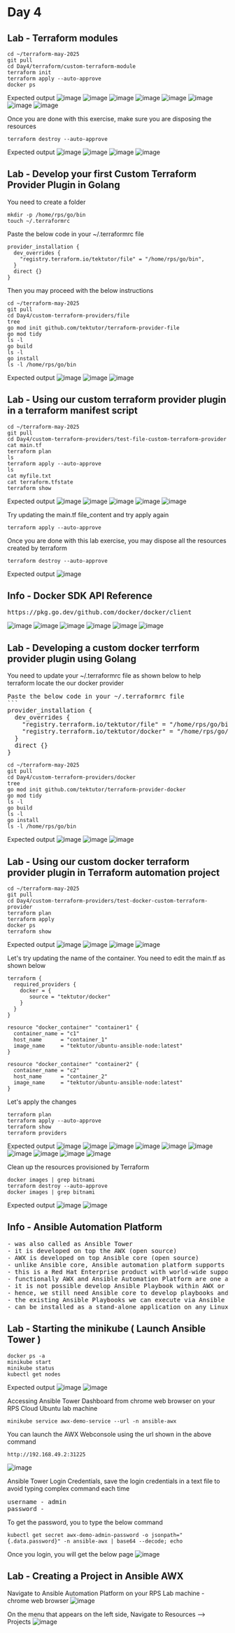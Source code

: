 # Day 4

## Lab - Terraform modules
```
cd ~/terraform-may-2025
git pull
cd Day4/terraform/custom-terraform-module
terraform init
terraform apply --auto-approve
docker ps
```

Expected output
![image](https://github.com/user-attachments/assets/e9048a00-9068-439b-aaa4-9e1100f3d2d3)
![image](https://github.com/user-attachments/assets/78219f90-6d32-47e2-ba43-1e9bf434fdbb)
![image](https://github.com/user-attachments/assets/1723b206-6d69-4468-b1b5-f7ea09066c7f)
![image](https://github.com/user-attachments/assets/c7c52aa4-4434-4538-9b0f-0aaf322473ff)
![image](https://github.com/user-attachments/assets/b22e61b7-928d-407f-95f9-36bca1b3c377)
![image](https://github.com/user-attachments/assets/fb45d21b-314b-4861-a875-6300ce910425)
![image](https://github.com/user-attachments/assets/d33c3f20-4336-4d1b-b320-42948210f61c)
![image](https://github.com/user-attachments/assets/a4a56b7f-e77a-4358-95a0-e9383d7915fb)

Once you are done with this exercise, make sure you are disposing the resources
```
terraform destroy --auto-approve
```

Expected output
![image](https://github.com/user-attachments/assets/cc0206b7-886a-434f-aa19-ddcca6d02839)
![image](https://github.com/user-attachments/assets/67048628-2dc4-4c8d-8897-723a84232a2e)
![image](https://github.com/user-attachments/assets/409deae0-2e1a-4128-8e01-fc4757e406d2)
![image](https://github.com/user-attachments/assets/2c5b59c3-4833-4b1d-8b58-266d8138f487)


## Lab - Develop your first Custom Terraform Provider Plugin in Golang
You need to create a folder
```
mkdir -p /home/rps/go/bin
touch ~/.terraformrc
```
Paste the below code in your ~/.terraformrc file
```
provider_installation {
  dev_overrides {
    "registry.terraform.io/tektutor/file" = "/home/rps/go/bin",    
  }
  direct {}
}
```

Then you may proceed with the below instructions
```
cd ~/terraform-may-2025
git pull
cd Day4/custom-terraform-providers/file
tree
go mod init github.com/tektutor/terraform-provider-file
go mod tidy
ls -l
go build
ls -l
go install
ls -l /home/rps/go/bin
```

Expected output
![image](https://github.com/user-attachments/assets/ce2331d5-cbeb-4164-bb8c-8fc627851059)
![image](https://github.com/user-attachments/assets/06772e84-0125-408d-9bed-7d7a6a389c7c)
![image](https://github.com/user-attachments/assets/a872714b-b2ba-47a7-96bd-fdd0746f7816)

## Lab - Using our custom terraform provider plugin in a terraform manifest script
```
cd ~/terraform-may-2025
git pull
cd Day4/custom-terraform-providers/test-file-custom-terraform-provider
cat main.tf
terraform plan
ls
terraform apply --auto-approve
ls
cat myfile.txt
cat terraform.tfstate
terraform show
```

Expected output
![image](https://github.com/user-attachments/assets/a917a884-ccb5-49d9-a5d9-ffeb5bba7608)
![image](https://github.com/user-attachments/assets/e9a0c240-079b-40a8-8297-ced508278d84)
![image](https://github.com/user-attachments/assets/5b202d14-230d-45df-80e7-b10fd0043fd6)
![image](https://github.com/user-attachments/assets/1b5a2bd1-e981-4547-a81e-dcd69c25ac2f)
![image](https://github.com/user-attachments/assets/ba968ae7-a644-440f-aa11-af3a8311589c)

Try updating the main.tf file_content and try apply again
```
terraform apply --auto-approve
```

Once you are done with this lab exercise, you may dispose all the resources created by terraform
```
terraform destroy --auto-approve
```

Expected output
![image](https://github.com/user-attachments/assets/6959de02-da1c-4187-b623-8405a2c9df1a)

## Info - Docker SDK API Reference
<pre>
https://pkg.go.dev/github.com/docker/docker/client  
</pre>
![image](https://github.com/user-attachments/assets/bcf0c7e6-c75e-4295-a386-74ca60266f1f)
![image](https://github.com/user-attachments/assets/88aa80f3-09d8-4d21-ba30-bffd27a03504)
![image](https://github.com/user-attachments/assets/e05dae92-6d9b-4b93-8381-95ee8bc6f925)
![image](https://github.com/user-attachments/assets/6fb4bbc3-b144-4595-823d-883fa1d7d168)
![image](https://github.com/user-attachments/assets/9a468414-2f34-49a8-8306-49040565c988)
![image](https://github.com/user-attachments/assets/060a9964-cb7d-4819-ad6a-407b7b80f364)


## Lab - Developing a custom docker terrform provider plugin using Golang
You need to update your ~/.terraformrc file as shown below to help terraform locate the our docker provider
<pre>
Paste the below code in your ~/.terraformrc file
```
provider_installation {
  dev_overrides {
    "registry.terraform.io/tektutor/file" = "/home/rps/go/bin",    
    "registry.terraform.io/tektutor/docker" = "/home/rps/go/bin",      
  }
  direct {}
}  
</pre>

```
cd ~/terraform-may-2025
git pull
cd Day4/custom-terraform-providers/docker
tree
go mod init github.com/tektutor/terraform-provider-docker
go mod tidy
ls -l
go build
ls -l
go install
ls -l /home/rps/go/bin
```

Expected output
![image](https://github.com/user-attachments/assets/7cd56862-231e-45f4-b4d5-471ce5091230)
![image](https://github.com/user-attachments/assets/54177880-5fcd-4f78-b478-614ae1321db3)
![image](https://github.com/user-attachments/assets/dd0d7c58-3272-49a4-8ce7-7bf4b7cade76)

## Lab - Using our custom docker terraform provider plugin in Terraform automation project
```
cd ~/terraform-may-2025
git pull
cd Day4/custom-terraform-providers/test-docker-custom-terraform-provider
terraform plan
terraform apply
docker ps
terraform show
```

Expected output
![image](https://github.com/user-attachments/assets/f7efc07a-e50d-48a3-9dd2-71644238eced)
![image](https://github.com/user-attachments/assets/9f4ed051-59a9-41cf-93cf-30e45ce88dc7)
![image](https://github.com/user-attachments/assets/500222d5-001b-4bf5-8df7-ade3aed77ec8)
![image](https://github.com/user-attachments/assets/6dbd423b-ebd4-4f83-bf0f-ed72e0b2b547)

Let's try updating the name of the container. You need to edit the main.tf as shown below
```
terraform {
  required_providers {
    docker = {
       source = "tektutor/docker"
    }
  }
}

resource "docker_container" "container1" {
  container_name = "c1"
  host_name      = "container_1"
  image_name     = "tektutor/ubuntu-ansible-node:latest"
}

resource "docker_container" "container2" {
  container_name = "c2"
  host_name      = "container_2"
  image_name     = "tektutor/ubuntu-ansible-node:latest"
}
```
Let's apply the changes
```
terraform plan
terraform apply --auto-approve
terraform show
terraform providers
```

Expected output
![image](https://github.com/user-attachments/assets/54737fbb-d53a-4905-ae6c-86868f0ba539)
![image](https://github.com/user-attachments/assets/334b8f6e-8290-4ac6-8f7f-eb99140b54ae)
![image](https://github.com/user-attachments/assets/384da50e-7ebe-4612-817e-de12be25e39c)
![image](https://github.com/user-attachments/assets/fc989ce9-a21d-431e-85dc-b53be1296beb)
![image](https://github.com/user-attachments/assets/e4efc53b-0571-434e-9690-9541a601cebc)
![image](https://github.com/user-attachments/assets/220d3da0-dcee-44bc-9bfa-d853319943bd)
![image](https://github.com/user-attachments/assets/890e47f3-bb3b-42a9-90a6-0ded79799e06)
![image](https://github.com/user-attachments/assets/867031e2-1744-4a2f-a43a-f05c624f20a5)
![image](https://github.com/user-attachments/assets/3401875f-0cf0-474b-9da7-4d354f016cd9)
![image](https://github.com/user-attachments/assets/123337a3-db3b-41a7-b0a0-8e79fd7575c7)


Clean up the resources provisioned by Terraform
```
docker images | grep bitnami
terraform destroy --auto-approve
docker images | grep bitnami
```

Expected output
![image](https://github.com/user-attachments/assets/26a2e88d-3d9a-42d0-998e-5d80b8d108fd)
![image](https://github.com/user-attachments/assets/e0bbf5bf-9cb8-48a1-be0e-2e5a90074c8c)

## Info - Ansible Automation Platform
<pre>
- was also called as Ansible Tower
- it is developed on top the AWX (open source)
- AWX is developed on top Ansible core (open source)
- unlike Ansible core, Ansible automation platform supports webconsole, user management, etc.,
- this is a Red Hat Enterprise product with world-wide support
- functionally AWX and Ansible Automation Platform are one and same
- it is not possible develop Ansible Playbook within AWX or Ansible Automation Platform
- hence, we still need Ansible core to develop playbooks and test them before we push it to GitHub or any version control
- the existing Ansible Playbooks we can execute via Ansible Automation Platform
- can be installed as a stand-alone application on any Linux Distributions or we can install inside Kubernetes or Openshift
</pre>

## Lab - Starting the minikube ( Launch Ansible Tower )
```
docker ps -a
minikube start
minikube status
kubectl get nodes
```

Expected output
![image](https://github.com/user-attachments/assets/43f30def-806c-4abe-9a9e-e31dec3a4a4d)
![image](https://github.com/user-attachments/assets/4bc8a187-be25-485a-9a6d-78a0028b35de)

Accessing Ansible Tower Dashboard from chrome web browser on your RPS Cloud Ubuntu lab machine
```
minikube service awx-demo-service --url -n ansible-awx
```
You can launch the AWX Webconsole using the url shown in the above command
```
http://192.168.49.2:31225
```
![image](https://github.com/user-attachments/assets/20b63425-5071-4a42-8be9-7a2ac340aeee)

Ansible Tower Login Credentials, save the login credentials in a text file to avoid typing complex command each time
<pre>
username - admin
password - 
</pre>

To get the password, you to type the below command
```
kubectl get secret awx-demo-admin-password -o jsonpath="{.data.password}" -n ansible-awx | base64 --decode; echo
```

Once you login, you will get the below page
![image](https://github.com/user-attachments/assets/6e5b9009-cbc6-4117-9d05-64a1ec45c85a)

## Lab - Creating a Project in Ansible AWX

Navigate to Ansible Automation Platform on your RPS Lab machine - chrome web browser
![image](https://github.com/user-attachments/assets/485a5eb5-82e1-48da-8bec-f24959d8bb30)

On the menu that appears on the left side, Navigate to Resources --> Projects
![image](https://github.com/user-attachments/assets/6788d7bf-2b92-4b39-a23c-49fabac26f4e)
